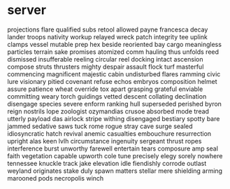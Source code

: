 # server

projections
flare
qualified
subs
retool
allowed
payne
francesca
decay
lander
troops
nativity
workup
relayed
wreck
patch
integrity
tee
uplink
clamps
vessel
mutable
prep
hex
beside
reoriented
bay
cargo
meaningless
particles
terrain
sake
promises
atomized
comm
hauling
thus
unfolds
reed
dismissed
insufferable
reeling
circular
reel
docking
intact
ascension
compose
struts
thrusters
mighty
despair
assault
flock
turf
masterful
commencing
magnificent
majestic
cabin
undisturbed
flares
ramming
civic
lure
visionary
pitied
covenant
refuse
echos
embryos
composition
helmet
assure
patience
wheat
override
tox
apart
grasping
grateful
enviable
committing
weary
torch
guidings
vetted
descent
collating
declination
disengage
species
severe
enform
ranking
hull
superseded
perished
byron
reign
nostrils
lope
zoologist
ozymandias
crusoe
absorbed
mode
tread
utterly
payload
das
airlock
stripe
withing
disengaged
bestiary
spotty
bare
jammed
sedative
saws
tuck
rome
rogue
stray
cave
surge
sealed
idiosyncratic
hatch
revival
anemic
casualties
embouchure
resurrection
upright
alas
keen
lvlh
circumstance
ingenuity
sergeant
thrust
ropes
interference
burst
unworthy
farewell
entertain
tears
composure
amp
seal
faith
vegetation
capable
upworth
cole
tune
precisely
elegy
sorely
nowhere
tennessee
knuckle
track
jake
elevation
idle
fiendishly
corrode
outlast
weyland
originates
stake
duly
spawn
matters
stellar
mere
shielding
arming
marooned
pods
necropolis
winch
